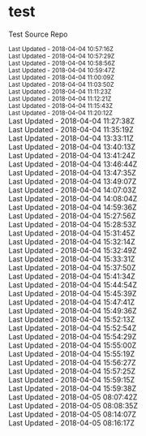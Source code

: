 # test
Test Source Repo
<div><small>Last Updated - 2018-04-04 10:57:16Z</small></div>
<div><small>Last Updated - 2018-04-04 10:57:29Z</small></div>
<div><small>Last Updated - 2018-04-04 10:58:56Z</small></div>
<div><small>Last Updated - 2018-04-04 10:59:47Z</small></div>
<div><small>Last Updated - 2018-04-04 11:00:09Z</small></div>
<div><small>Last Updated - 2018-04-04 11:03:50Z</small></div>
<div><small>Last Updated - 2018-04-04 11:11:23Z</small></div>
<div><small>Last Updated - 2018-04-04 11:12:21Z</small></div>
<div><small>Last Updated - 2018-04-04 11:15:43Z</small></div>
<div><small>Last Updated - 2018-04-04 11:20:12Z</small></div>
<div>Last Updated - 2018-04-04 11:27:38Z</div>
<div>Last Updated - 2018-04-04 11:35:19Z</div>
<div>Last Updated - 2018-04-04 13:33:11Z</div>
<div>Last Updated - 2018-04-04 13:40:13Z</div>
<div>Last Updated - 2018-04-04 13:41:24Z</div>
<div>Last Updated - 2018-04-04 13:46:44Z</div>
<div>Last Updated - 2018-04-04 13:47:35Z</div>
<div>Last Updated - 2018-04-04 13:49:07Z</div>
<div>Last Updated - 2018-04-04 14:07:03Z</div>
<div>Last Updated - 2018-04-04 14:08:04Z</div>

<div>Last Updated - 2018-04-04 14:59:36Z</div>
<div>Last Updated - 2018-04-04 15:27:56Z</div>
<div>Last Updated - 2018-04-04 15:28:53Z</div>
<div>Last Updated - 2018-04-04 15:31:45Z</div>
<div>Last Updated - 2018-04-04 15:32:14Z</div>
<div>Last Updated - 2018-04-04 15:32:49Z</div>
<div>Last Updated - 2018-04-04 15:33:31Z</div>
<div>Last Updated - 2018-04-04 15:37:50Z</div>
<div>Last Updated - 2018-04-04 15:41:34Z</div>
<div>Last Updated - 2018-04-04 15:44:54Z</div>
<div>Last Updated - 2018-04-04 15:45:39Z</div>
<div>Last Updated - 2018-04-04 15:47:41Z</div>
<div>Last Updated - 2018-04-04 15:49:36Z</div>
<div>Last Updated - 2018-04-04 15:52:13Z</div>
<div>Last Updated - 2018-04-04 15:52:54Z</div>
<div>Last Updated - 2018-04-04 15:54:29Z</div>
<div>Last Updated - 2018-04-04 15:55:00Z</div>
<div>Last Updated - 2018-04-04 15:55:19Z</div>
<div>Last Updated - 2018-04-04 15:56:27Z</div>
<div>Last Updated - 2018-04-04 15:57:25Z</div>
<div>Last Updated - 2018-04-04 15:59:15Z</div>
<div>Last Updated - 2018-04-04 15:59:38Z</div>
<div>Last Updated - 2018-04-05 08:07:42Z</div>
<div>Last Updated - 2018-04-05 08:08:35Z</div>
<div>Last Updated - 2018-04-05 08:14:07Z</div>
<div>Last Updated - 2018-04-05 08:16:17Z</div>
